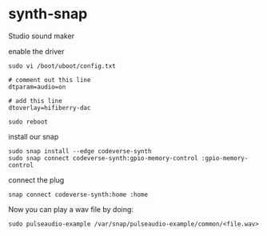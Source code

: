 # synth-snap
Studio sound maker

enable the driver

```
sudo vi /boot/uboot/config.txt

# comment out this line
dtparam=audio=on

# add this line
dtoverlay=hifiberry-dac

sudo reboot
```

install our snap

```
sudo snap install --edge codeverse-synth
sudo snap connect codeverse-synth:gpio-memory-control :gpio-memory-control

```

connect the plug
```
snap connect codeverse-synth:home :home
```

Now you can play a wav file by doing:
```
sudo pulseaudio-example /var/snap/pulseaudio-example/common/<file.wav>
```

